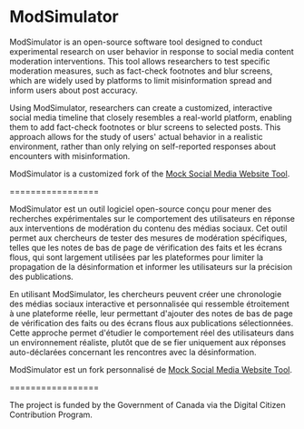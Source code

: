 # ModSimulator

ModSimulator is an open-source software tool designed to conduct experimental research on user behavior in response to social media content moderation interventions. This tool allows researchers to test specific moderation measures, such as fact-check footnotes and blur screens, which are widely used by platforms to limit misinformation spread and inform users about post accuracy.

Using ModSimulator, researchers can create a customized, interactive social media timeline that closely resembles a real-world platform, enabling them to add fact-check footnotes or blur screens to selected posts. This approach allows for the study of users' actual behavior in a realistic environment, rather than only relying on self-reported responses about encounters with misinformation.

ModSimulator is a customized fork of the [Mock Social Media Website Tool](https://docs.studysocial.media).

=================

ModSimulator est un outil logiciel open-source conçu pour mener des recherches expérimentales sur le comportement des utilisateurs en réponse aux interventions de modération du contenu des médias sociaux. Cet outil permet aux chercheurs de tester des mesures de modération spécifiques, telles que les notes de bas de page de vérification des faits et les écrans flous, qui sont largement utilisées par les plateformes pour limiter la propagation de la désinformation et informer les utilisateurs sur la précision des publications.

En utilisant ModSimulator, les chercheurs peuvent créer une chronologie des médias sociaux interactive et personnalisée qui ressemble étroitement à une plateforme réelle, leur permettant d'ajouter des notes de bas de page de vérification des faits ou des écrans flous aux publications sélectionnées. Cette approche permet d'étudier le comportement réel des utilisateurs dans un environnement réaliste, plutôt que de se fier uniquement aux réponses auto-déclarées concernant les rencontres avec la désinformation.

ModSimulator est un fork personnalisé de [Mock Social Media Website Tool](https://docs.studysocial.media).

=================

The project is funded by the Government of Canada via the Digital Citizen Contribution Program.
